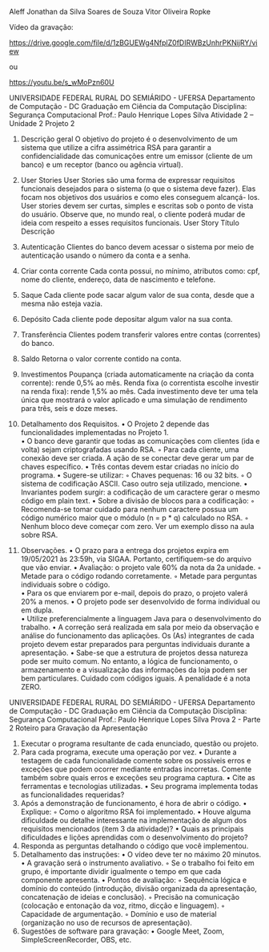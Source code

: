 Aleff Jonathan da Silva Soares de Souza
Vitor Oliveira Ropke

Vídeo da gravação:	

https://drive.google.com/file/d/1zBGUEWg4NfplZ0fDIRWBzUnhrPKNijRY/view

ou

https://youtu.be/s_wMoPzn60U


UNIVERSIDADE FEDERAL RURAL DO SEMIÁRIDO - UFERSA
Departamento de Computação - DC
Graduação em Ciência da Computação
Disciplina: Segurança Computacional
Prof.: Paulo Henrique Lopes Silva 
Atividade 2 – Unidade 2
Projeto 2
1. Descrição geral
O objetivo do projeto é o desenvolvimento de um sistema que utilize a cifra assimétrica RSA
para garantir a confidencialidade das comunicações entre um emissor (cliente de um banco) e um
receptor (banco ou agência virtual).   
2. User Stories
User Stories são uma forma de expressar requisitos funcionais desejados para o sistema (o
que o sistema deve fazer). Elas focam nos objetivos dos usuários e como eles conseguem alcançá-
los. User stories devem ser curtas, simples e escritas sob o ponto de vista do usuário. Observe que,
no mundo real, o cliente poderá mudar de ideia com respeito a esses requisitos funcionais.
User Story Título Descrição
1. Autenticação Clientes do banco devem acessar o sistema por
meio  de  autenticação  usando  o  número  da
conta e a senha.  
2. Criar conta corrente Cada conta possui, no mínimo, atributos como:
cpf,   nome   do   cliente,   endereço,   data   de
nascimento e telefone. 
3. Saque Cada  cliente  pode  sacar  algum  valor  de  sua
conta, desde que a mesma não esteja vazia. 
4. Depósito Cada cliente pode depositar algum valor na sua
conta.  
5. Transferência Clientes podem transferir valores entre contas
(correntes) do banco.
6. Saldo Retorna o valor corrente contido na conta.
7. Investimentos Poupança   (criada   automaticamente   na
criação  da  conta  corrente):  rende  0,5%  ao
mês. 
Renda fixa (o correntista escolhe investir na
renda fixa): rende 1,5% ao mês.
Cada investimento deve ter uma tela única que
mostrará o valor aplicado e uma simulação de
rendimento para três, seis e doze meses.  

3. Detalhamento dos Requisitos.
• O Projeto 2 depende das funcionalidades implementadas no Projeto 1.  
• O  banco  deve  garantir  que  todas  as  comunicações  com  clientes  (ida  e  volta)  sejam
criptografadas usando RSA.
◦ Para cada cliente, uma conexão deve ser criada. A ação de se conectar deve gerar um par
de chaves específico.
• Três contas devem estar criadas no início do programa.
• Sugere-se utilizar:
◦ Chaves pequenas: 16 ou 32 bits.
◦ O sistema de codificação ASCII. Caso outro seja utilizado, mencione.
• Invariantes podem surgir: a codificação de um caractere gerar o mesmo código em plain
text.
• Sobre a divisão de blocos para a codificação:
◦ Recomenda-se tomar cuidado para nenhum caractere possua um código numérico maior
que o módulo (n = p * q) calculado no RSA.
◦ Nenhum bloco deve começar com zero. Ver um exemplo disso na aula sobre RSA.
4. Observações.
• O prazo para a entrega dos projetos expira em 19/05/2021 às 23:59h, via SIGAA. Portanto,
certifiquem-se do arquivo que vão enviar.
• Avaliação: o projeto vale 60% da nota da 2a unidade.
◦ Metade para o código rodando corretamente.
◦ Metade para perguntas individuais sobre o código.   
• Para os que enviarem por e-mail, depois do prazo, o projeto valerá 20% a menos.
• O projeto pode ser desenvolvido de forma individual ou em dupla.   
• Utilize preferencialmente a linguagem Java para o desenvolvimento do trabalho. 
• A correção será realizada em sala por meio da observação e análise do funcionamento das
aplicações.  Os  (As)  integrantes  de  cada  projeto  devem  estar  preparados  para  perguntas
individuais durante a apresentação. 
• Sabe-se que a estrutura de projetos dessa natureza pode ser muito comum. No entanto, a
lógica de funcionamento, o armazenamento e a visualização das informações da loja podem
ser bem particulares. Cuidado com códigos iguais. A penalidade é a nota ZERO.  


UNIVERSIDADE FEDERAL RURAL DO SEMIÁRIDO - UFERSA
Departamento de Computação - DC
Graduação em Ciência da Computação
Disciplina: Segurança Computacional
Prof.: Paulo Henrique Lopes Silva 
Prova 2 - Parte 2
Roteiro para Gravação da Apresentação
1. Executar o programa resultante de cada enunciado, questão ou projeto.
2. Para cada programa, execute uma operação por vez.
• Durante a testagem de cada funcionalidade comente sobre os possíveis erros e exceções que 
podem ocorrer mediante entradas incorretas. Comente também sobre quais erros e exceções 
seu programa captura.
• Cite as ferramentas e tecnologias utilizadas.
• Seu programa implementa todas as funcionalidades requeridas?
3. Após a demonstração de funcionamento, é hora de abrir o código. 
• Explique: 
◦ Como o algoritmo RSA foi implementado.
• Houve alguma dificuldade ou detalhe interessante na implementação de algum dos 
requisitos mencionados (item 3 da atividade)?
• Quais as principais dificuldades e lições aprendidas com o desenvolvimento do projeto?
4. Responda as perguntas detalhando o código que você implementou.
5. Detalhamento das instruções:
• O vídeo deve ter no máximo 20 minutos.
• A gravação será o instrumento avaliativo.
◦ Se o trabalho foi feito em grupo, é importante dividir igualmente o tempo em que cada 
componente apresenta.
• Pontos de avaliação:
◦ Sequência lógica e domínio do conteúdo (introdução, divisão organizada da 
apresentação, concatenação de ideias e conclusão).
◦ Precisão na comunicação (colocação e entonação da voz, ritmo, dicção e linguagem).
◦ Capacidade de argumentação.
◦ Domínio e uso de material (organização no uso de recursos de apresentação).
6. Sugestões de software para gravação:
• Google Meet, Zoom, SimpleScreenRecorder, OBS, etc.
